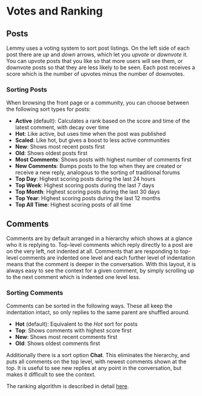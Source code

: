 # Votes and Ranking

## Posts

Lemmy uses a voting system to sort post listings. On the left side of each post there are _up_ and _down_ arrows, which let you _upvote_ or _downvote_ it. You can upvote posts that you like so that more users will see them, or downvote posts so that they are less likely to be seen. Each post receives a score which is the number of upvotes minus the number of downvotes.

### Sorting Posts

When browsing the front page or a community, you can choose between the following sort types for posts:

- **Active** (default): Calculates a rank based on the score and time of the latest comment, with decay over time
- **Hot**: Like active, but uses time when the post was published
- **Scaled**: Like hot, but gives a boost to less active communities
- **New**: Shows most recent posts first
- **Old**: Shows oldest posts first
- **Most Comments**: Shows posts with highest number of comments first
- **New Comments**: Bumps posts to the top when they are created or receive a new reply, analogous to the sorting of traditional forums
- **Top Day**: Highest scoring posts during the last 24 hours
- **Top Week**: Highest scoring posts during the last 7 days
- **Top Month**: Highest scoring posts during the last 30 days
- **Top Year**: Highest scoring posts during the last 12 months
- **Top All Time**: Highest scoring posts of all time

## Comments

Comments are by default arranged in a hierarchy which shows at a glance who it is replying to. Top-level comments which reply directly to a post are on the very left, not indented at all. Comments that are responding to top-level comments are indented one level and each further level of indentation means that the comment is deeper in the conversation. With this layout, it is always easy to see the context for a given comment, by simply scrolling up to the next comment which is indented one level less.

### Sorting Comments

Comments can be sorted in the following ways. These all keep the indentation intact, so only replies to the same parent are shuffled around.

- **Hot** (default): Equivalent to the _Hot_ sort for posts
- **Top**: Shows comments with highest score first
- **New**: Shows most recent comments first
- **Old**: Shows oldest comments first

Additionally there is a sort option **Chat**. This eliminates the hierarchy, and puts all comments on the top level, with newest comments shown at the top. It is useful to see new replies at any point in the conversation, but makes it difficult to see the context.

The ranking algorithm is described in detail [here](../contributors/07-ranking-algo.md).

